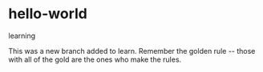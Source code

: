 # hello-world
learning

This was a new branch added to learn. Remember the golden rule -- those with all of the gold are the ones who make the rules.
